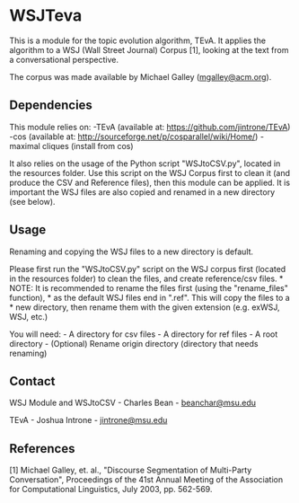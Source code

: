 WSJTeva
==============

This is a module for the topic evolution algorithm, TEvA. It applies the algorithm
to a WSJ (Wall Street Journal) Corpus [1], looking at the text from a conversational
perspective.

The corpus was made available by Michael Galley (mgalley@acm.org).

Dependencies
--------------

This module relies on:
    -TEvA   (available at: https://github.com/jintrone/TEvA)
    -cos    (available at: http://sourceforge.net/p/cosparallel/wiki/Home/)
    -maximal cliques (install from cos)

It also relies on the usage of the Python script "WSJtoCSV.py", located in the
resources folder. Use this script on the WSJ Corpus first to clean it (and
produce the CSV and Reference files), then this module can be applied. It is
important the WSJ files are also copied and renamed in a new directory (see below).

Usage
--------------

Renaming and copying the WSJ files to a new directory is default.

Please first run the "WSJtoCSV.py" script on the WSJ corpus first (located
in the resources folder) to clean the files, and create reference/csv files.
    * NOTE: It is recommended to rename the files first (using the "rename_files" function),
         *  as the default WSJ files end in ".ref". This will copy the files to a
         *  new directory, then rename them with the given extension (e.g. exWSJ, WSJ, etc.)

You will need:
    - A directory for csv files
    - A directory for ref files
    - A root directory
    - (Optional) Rename origin directory (directory that needs renaming)

Contact
--------------

WSJ Module and WSJtoCSV
    - Charles Bean
    - beanchar@msu.edu

TEvA
    - Joshua Introne
    - jintrone@msu.edu

References
-------------
[1] Michael Galley, et. al., "Discourse Segmentation of Multi-Party Conversation", Proceedings of the 41st Annual Meeting of the Association for Computational Linguistics, July 2003, pp. 562-569.